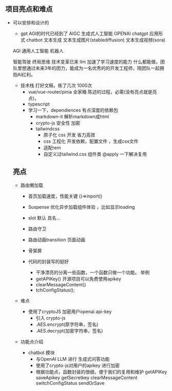 ## 项目亮点和难点

- 可以安排和设计的
   - gpt AGI的时代已经到了
   AIGC   生成式人工智能  OPENAI  chatgpt  应用形式  chatbot
   文本生成   文本生成图片(stablediffusion)   文本生成视频(sora)


   AGI  通用人工智能  机器人

   智能驾驶
   终局思维  技术变革已来  llm 加速了学习速度的能力 什么都能做，团队里想通过未来3年的团力，能成为一名优秀的的开发工程师，陪团队一起拥抱AI红利。


   - 技术栈
   打好文稿，练了几次  1000次
      - vue/vue-router/pinia 全家桶
      陈述的过程，必需(没有亮点就是亮点)，
      - typescript
      - 学习一下，dependiences  有点深度的依赖包
         - markdown-it 解析markdown成html
         - crypto-js 安全性  加密
         - tailwindcss
            - 原子化  css 开发 省力高效
            - css 工程化  开发依赖，配置文件 ，生成css文件
            - 适配rem
            - 自定义过tailwind.css  组件类 @apply 一下解决复用
         
   ## 亮点
   - 路由懒加载
      - 首页加载速度，性能关键     ()=>inport()
      - Suspense 优化异步加载组件体验 ，比如显示loading
      - slot
      默认  具名...
      - 路由守卫
      - 路由动画transition 页面动画
      - 骨架屏

      - 代码的封装写的挺好
         - 干净漂亮的分离一些函数，一个函数只做一个功能。
         举例
         - getAPIKey()  开源项目可以免费使用apikey
         - clearMessageContent()
         - tchConfigStatus();


   - 难点
      - 使用了cryptoJS 加密用户openai  api-key
         - 引入 crypto-js
         - .AES.encrypt(原字符串，签名)
         - .AES.decrypt(加密字符串，签名)

   - 功能点介绍
      - chatbot 模块
         - 与OpenAI LLM 进行 生成式问答功能
         - 使用了crypto-js对用户的apikey 进行加密
         - 根据功能点，函数封装的很细，便于我们的复用和维护
            getAPIKey  saveApikey  getSecretkey clearMessageContent  switchConfigStatus  sendOrSave

